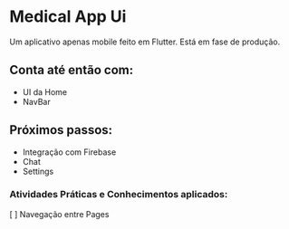 # Medical App Ui

Um aplicativo apenas mobile feito em Flutter. Está em fase de produção.

## Conta até então com:
 - UI da Home
 - NavBar

## Próximos passos:
 - Integração com Firebase
 - Chat
 - Settings

### Atividades Práticas e Conhecimentos aplicados:
 [ ] Navegação entre Pages